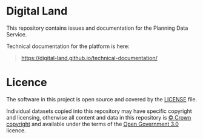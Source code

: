 # Digital Land

This repository contains issues and documentation for the Planning Data Service.

Technical documentation for the platform is here:

> https://digital-land.github.io/technical-documentation/

# Licence

The software in this project is open source and covered by the [LICENSE](LICENSE) file.

Individual datasets copied into this repository may have specific copyright and licensing, otherwise all content and data in this repository is [© Crown copyright](http://www.nationalarchives.gov.uk/information-management/re-using-public-sector-information/copyright-and-re-use/crown-copyright/) and available under the terms of the [Open Government 3.0](https://www.nationalarchives.gov.uk/doc/open-government-licence/version/3/) licence.
